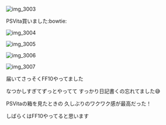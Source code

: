![img_3003](/images/2016/09/img_3003.jpg)

PSVita買いました:bowtie:

![img_3004](/images/2016/09/img_3004.jpg)

![img_3005](/images/2016/09/img_3005.jpg)

![img_3006](/images/2016/09/img_3006.jpg)

![img_3007](/images/2016/09/img_3007.jpg)

届いてさっそくFF10やってました

なつかしすぎてずっとやってて
すっかり日記書くの忘れてました:sweat_smile:

PSVitaの箱を見たときの
久しぶりのワクワク感が最高だった！

しばらくはFF10やってると思います
